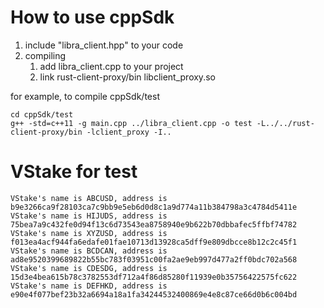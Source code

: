 # How to use cppSdk
1. include "libra_client.hpp" to your code
2. compiling 
    1. add libra_client.cpp to your project
    2. link rust-client-proxy/bin libclient_proxy.so    
    
for example, to compile cppSdk/test 
```
cd cppSdk/test
g++ -std=c++11 -g main.cpp ../libra_client.cpp -o test -L../../rust-client-proxy/bin -lclient_proxy -I..
```

# VStake for test
```
VStake's name is ABCUSD, address is b9e3266ca9f28103ca7c9bb9e5eb6d0d8c1a9d774a11b384798a3c4784d5411e
VStake's name is HIJUDS, address is 75bea7a9c432fe0d94f13c6d73543ea8758940e9b622b70dbbafec5ffbf74782
VStake's name is XYZUSD, address is f013ea4acf944fa6edafe01fae10713d13928ca5dff9e809dbcce8b12c2c45f1
VStake's name is BCDCAN, address is ad8e9520399689822b55bc783f03951c00fa2ae9eb997d477a2ff0bdc702a568
VStake's name is CDESDG, address is 15d3e4bea615b78c3782553df712a4f86d85280f11939e0b35756422575fc622
VStake's name is DEFHKD, address is e90e4f077bef23b32a6694a18a1fa34244532400869e4e8c87ce66d0b6c004bd
```